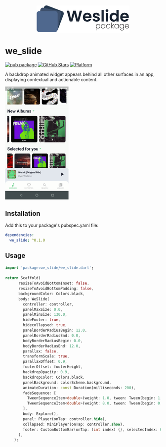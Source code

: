 <p align="center">
    <img src="assets/logo.png" width="300" >
</p>

# we_slide
[![pub package](https://img.shields.io/pub/v/we_slide.svg)](https://pub.dartlang.org/packages/we_slide)
[![GitHub Stars](https://img.shields.io/github/stars/luciano-work/we_slide?logo=github)](https://github.com/luciano-work/we_slide)
[![Platform](https://img.shields.io/badge/platform-android%20|%20ios-green.svg)](https://img.shields.io/badge/platform-Android%20%7C%20iOS-green.svg)

A backdrop animated widget appears behind all other surfaces in an app, displaying contextual and actionable content.

<p>
  <img width="205px" alt="Example" src="assets/demo.gif"/>
</p>

## Installation

Add this to your package's pubspec.yaml file:

```yaml
dependencies:
  we_slide: ^0.1.0
```

## Usage

```dart
import 'package:we_slide/we_slide.dart';

return Scaffold(
      resizeToAvoidBottomInset: false,
      resizeToAvoidBottomPadding: false,
      backgroundColor: Colors.black,
      body: WeSlide(
        controller: controller,
        panelMaxSize: 0.0,
        panelMinSize: 130.0,
        hideFooter: true,
        hidecollapsed: true,
        panelBorderRadiusBegin: 12.0,
        panelBorderRadiusEnd: 0.0,
        bodyBorderRadiusBegin: 0.0,
        bodyBorderRadiusEnd: 12.0,
        parallax: false,
        transformScale: true,
        parallaxOffset: 0.9,
        footerOffset: footerHeight,
        backdropOpacity: 0.9,
        backdropColor: Colors.black,
        panelBackground: colorScheme.background,
        animateDuration: const Duration(milliseconds: 200),
        fadeSequence: [
          TweenSequenceItem<double>(weight: 1.0, tween: Tween(begin: 1, end: 0)),
          TweenSequenceItem<double>(weight: 8.0, tween: Tween(begin: 0, end: 0)),
        ],
        body: Explore(),
        panel: Player(onTap: controller.hide),
        collapsed: MiniPlayer(onTap: controller.show),
        footer: CustomBottomBar(onTap: (int index) {}, selectedIndex: 0),
      ),
    );

```


